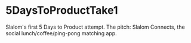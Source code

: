 # 5DaysToProductTake1
Slalom's first 5 Days to Product attempt. The pitch: Slalom Connects, the social lunch/coffee/ping-pong matching app.
